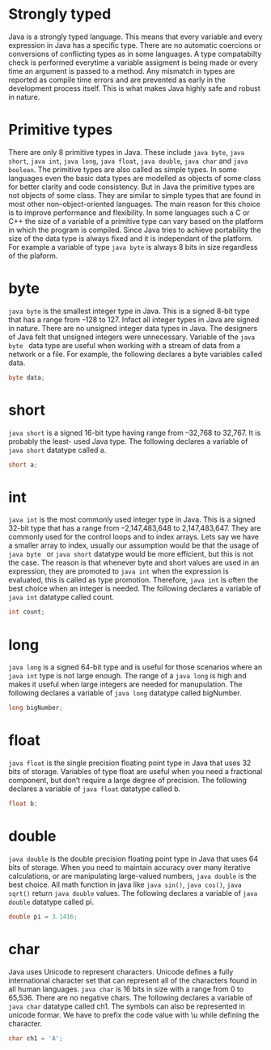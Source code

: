 # Strongly typed
Java is a strongly typed language. This means that every variable and every expression in Java has a specific type. There are no automatic coercions or conversions of conflicting types as in some languages. A type compatabilty check is performed everytime a variable assigment is being made or every time an argument is passed to a method. Any mismatch in types are reported as compile time errors and are prevented as early in the development process itself. This is what makes Java highly safe and robust in nature.

# Primitive types
There are only 8 primitive types in Java. These include ```java byte```, ```java short```, ```java int```, ```java long```, ```java float```, ```java double```, ```java char``` and ```java boolean```. The primitive types are also called as simple types. In some languages even the basic data types are modelled as objects of some class for better clarity and code consistency. But in Java the primitive types are not objects of some class. They are similar to simple types that are found in most other non–object-oriented languages. The main reason for this choice is to improve performance and flexibility. In some languages such a C or C++ the size of a variable of a primitive type can vary based on the platform in which the program is compiled. Since Java tries to achieve portability the size of the data type is always fixed and it is independant of the platform. For example a variable of type ```java byte``` is always 8 bits in size regardless of the plaform.

# byte
```java byte``` is the smallest integer type in Java. This is a signed 8-bit type that has a range from –128 to 127. Infact all integer types in Java are signed in nature. There are no unsigned integer data types in Java. The designers of Java felt that unsigned integers were unnecessary. Variable of the ```java byte ``` data type are useful when working with a stream of data from a network or a file. For example, the following declares a byte variables called data.
```java 
byte data;
```

# short
```java short``` is a signed 16-bit type having range from –32,768 to 32,767. It is probably the least- used Java type. The following declares a variable of ```java short``` datatype called a.
```java 
short a;
```

# int
```java int``` is the most commonly used integer type in Java. This is a signed 32-bit type that has a range from –2,147,483,648 to 2,147,483,647. They are commonly used for the control loops and to index arrays. Lets say we have a smaller array to index, usually our assumption would be that the usage of ```java byte ``` or ```java short``` datatype would be more efficient, but this is not the case. The reason is that whenever byte and short values are used in an expression, they are promoted to ```java int``` when the expression is evaluated, this is called as type promotion. Therefore, ```java int``` is often the best choice when an integer is needed. The following declares a variable of ```java int``` datatype called count.
```java
int count;
```
# long
```java long``` is a signed 64-bit type and is useful for those scenarios where an ```java int``` type is not large enough. The range of a ```java long``` is high and  makes it useful when large integers are needed for manupulation. The following declares a variable of ```java long``` datatype called bigNumber.
```java
long bigNumber;
```

# float
```java float``` is the single precision floating point type in Java that uses 32 bits of storage. Variables of type float are useful when you need a fractional component, but don’t require a large degree of precision. The following declares a variable of ```java float``` datatype called b.
```java
float b;
```

# double
```java double``` is the double precision floating point type in Java that uses 64 bits of storage. When you need to maintain accuracy over many iterative calculations, or are manipulating large-valued numbers, ```java double``` is the best choice. All math function in java like ```java sin()```, ```java cos()```, ```java sqrt()``` return ```java double``` values. The following declares a variable of ```java double``` datatype called pi.
```java
double pi = 3.1416;
```

# char
Java uses Unicode to represent characters. Unicode defines a fully international character set that can represent all of the characters found in all human languages. ```java char``` is 16 bits in size with a range from 0 to 65,536. There are no negative chars. The following declares a variable of ```java char``` datatype called ch1. The symbols can also be represented in unicode formar. We have to prefix the code value with \u while defining the character.
```java
char ch1 = 'A';
```

